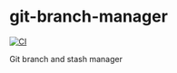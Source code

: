 # git-branch-manager

[![CI](https://github.com//git-branch-manager/workflows/CI/badge.svg)](https://github.com//git-branch-manager/actions)

Git branch and stash manager
